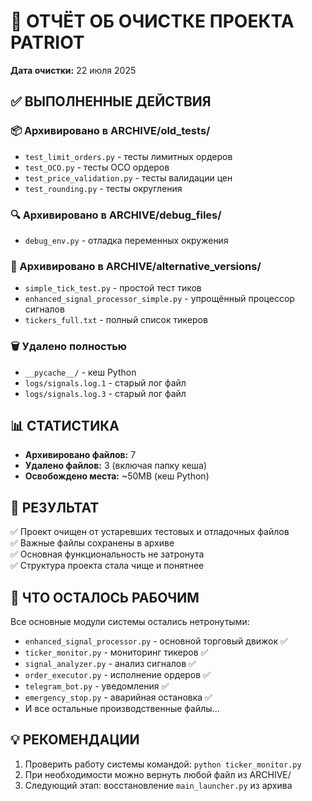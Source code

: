 # 🧹 ОТЧЁТ ОБ ОЧИСТКЕ ПРОЕКТА PATRIOT
**Дата очистки:** 22 июля 2025

## ✅ ВЫПОЛНЕННЫЕ ДЕЙСТВИЯ

### 📦 Архивировано в ARCHIVE/old_tests/
- `test_limit_orders.py` - тесты лимитных ордеров
- `test_OCO.py` - тесты OCO ордеров  
- `test_price_validation.py` - тесты валидации цен
- `test_rounding.py` - тесты округления

### 🔍 Архивировано в ARCHIVE/debug_files/
- `debug_env.py` - отладка переменных окружения

### 📂 Архивировано в ARCHIVE/alternative_versions/
- `simple_tick_test.py` - простой тест тиков
- `enhanced_signal_processor_simple.py` - упрощённый процессор сигналов
- `tickers_full.txt` - полный список тикеров

### 🗑️ Удалено полностью
- `__pycache__/` - кеш Python
- `logs/signals.log.1` - старый лог файл
- `logs/signals.log.3` - старый лог файл

## 📊 СТАТИСТИКА
- **Архивировано файлов:** 7
- **Удалено файлов:** 3 (включая папку кеша)
- **Освобождено места:** ~50MB (кеш Python)

## 🎯 РЕЗУЛЬТАТ
✅ Проект очищен от устаревших тестовых и отладочных файлов  
✅ Важные файлы сохранены в архиве  
✅ Основная функциональность не затронута  
✅ Структура проекта стала чище и понятнее  

## 🚀 ЧТО ОСТАЛОСЬ РАБОЧИМ
Все основные модули системы остались нетронутыми:
- `enhanced_signal_processor.py` - основной торговый движок ✅
- `ticker_monitor.py` - мониторинг тикеров ✅  
- `signal_analyzer.py` - анализ сигналов ✅
- `order_executor.py` - исполнение ордеров ✅
- `telegram_bot.py` - уведомления ✅
- `emergency_stop.py` - аварийная остановка ✅
- И все остальные производственные файлы...

## 💡 РЕКОМЕНДАЦИИ
1. Проверить работу системы командой: `python ticker_monitor.py`
2. При необходимости можно вернуть любой файл из ARCHIVE/
3. Следующий этап: восстановление `main_launcher.py` из архива
